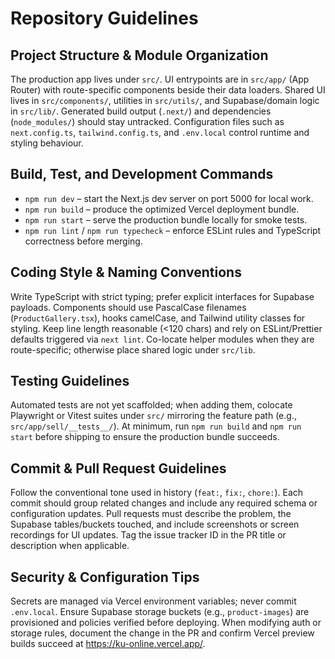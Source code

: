 # Repository Guidelines

## Project Structure & Module Organization
The production app lives under `src/`. UI entrypoints are in `src/app/` (App Router) with route-specific components beside their data loaders. Shared UI lives in `src/components/`, utilities in `src/utils/`, and Supabase/domain logic in `src/lib/`. Generated build output (`.next/`) and dependencies (`node_modules/`) should stay untracked. Configuration files such as `next.config.ts`, `tailwind.config.ts`, and `.env.local` control runtime and styling behaviour.

## Build, Test, and Development Commands
- `npm run dev` – start the Next.js dev server on port 5000 for local work.
- `npm run build` – produce the optimized Vercel deployment bundle.
- `npm run start` – serve the production bundle locally for smoke tests.
- `npm run lint` / `npm run typecheck` – enforce ESLint rules and TypeScript correctness before merging.

## Coding Style & Naming Conventions
Write TypeScript with strict typing; prefer explicit interfaces for Supabase payloads. Components should use PascalCase filenames (`ProductGallery.tsx`), hooks camelCase, and Tailwind utility classes for styling. Keep line length reasonable (<120 chars) and rely on ESLint/Prettier defaults triggered via `next lint`. Co-locate helper modules when they are route-specific; otherwise place shared logic under `src/lib`.

## Testing Guidelines
Automated tests are not yet scaffolded; when adding them, colocate Playwright or Vitest suites under `src/` mirroring the feature path (e.g., `src/app/sell/__tests__/`). At minimum, run `npm run build` and `npm run start` before shipping to ensure the production bundle succeeds.

## Commit & Pull Request Guidelines
Follow the conventional tone used in history (`feat:`, `fix:`, `chore:`). Each commit should group related changes and include any required schema or configuration updates. Pull requests must describe the problem, the Supabase tables/buckets touched, and include screenshots or screen recordings for UI updates. Tag the issue tracker ID in the PR title or description when applicable.

## Security & Configuration Tips
Secrets are managed via Vercel environment variables; never commit `.env.local`. Ensure Supabase storage buckets (e.g., `product-images`) are provisioned and policies verified before deploying. When modifying auth or storage rules, document the change in the PR and confirm Vercel preview builds succeed at https://ku-online.vercel.app/.
